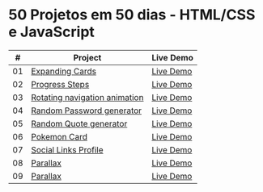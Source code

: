 
# 50 Projetos em 50 dias - HTML/CSS e JavaScript

|  #  | Project                                                                                                                     | Live Demo                                                                         |
| :-: | --------------------------------------------------------------------------------------------------------------------------- | --------------------------------------------------------------------------------- |
| 01  | [Expanding Cards](https://github.com/dkhenrique/50projetos50dias/tree/main/expanding-cards)                             | [Live Demo](https://expanding-cardsz.netlify.app/)               |
| 02  | [Progress Steps](https://github.com/dkhenrique/50projetos50dias/tree/main/progress-steps)                               | [Live Demo](https://progress-steps-by-step.netlify.app/)                |
| 03  | [Rotating navigation animation](https://github.com/dkhenrique/50projetos50dias/tree/main/rotating-navigation-animation)                               | [Live Demo](https://regal-bubblegum-344443.netlify.app/)                |
| 04  | [Random Password generator](https://github.com/dkhenrique/50projetos50dias/tree/main/Random-Password-generator.git)                               | [Live Demo](https://progress-steps-by-step.netlify.app/)                |
| 05  | [Random Quote generator](https://github.com/dkhenrique/50projetos50dias/tree/main/Random-Password-generator.git)                               | [Live Demo]()                |
| 06  | [Pokemon Card](https://github.com/dkhenrique/50projetos50dias/tree/main/pokemon-card)                               | [Live Demo](https://pokecardis.netlify.app/)                |
| 07  | [Social Links Profile](https://github.com/dkhenrique/50projetos50dias/tree/main/social-links-profile)                               | [Live Demo](https://social-link-profiless.netlify.app/)                |
| 08  | [Parallax](https://github.com/dkhenrique/50projetos50dias/tree/main/parallax)                               | [Live Demo](https://euphonious-pastelito-e79482.netlify.app/)                |
| 09  | [Parallax](https://github.com/dkhenrique/50projetos50dias/tree/main/double-vertical-sliders)                               | [Live Demo](https://fantastic-strudel-a7194b.netlify.app/)                |
